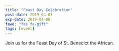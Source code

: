 ```yaml
---
title: "Feast Day Celebration"
post-date: 2019-04-07
exp-date: 2019-04-08
fawe: "fas fa-gift"
tags: [event]
---
```


Join us for the Feast Day of St. Benedict the African. 
